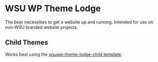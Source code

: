 # WSU WP Theme Lodge

The bear necessities to get a website up and running. Intended for use on non-WSU branded website projects.

## Child Themes

Works best using the [wsuwp-theme-lodge-child template](https://github.com/washingtonstateuniversity/wsuwp-theme-lodge-child).
